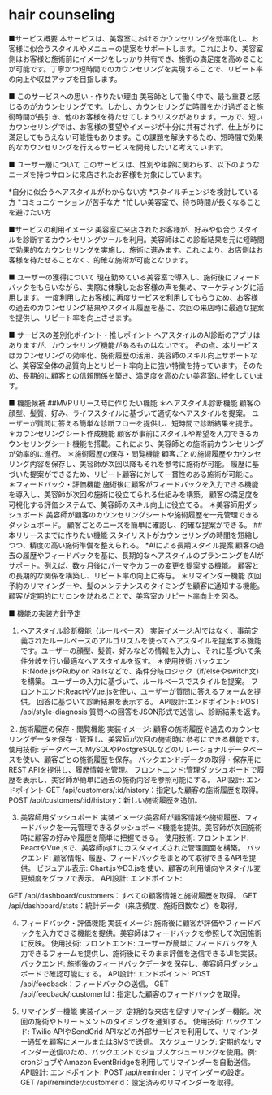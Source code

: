 # hair counseling
■サービス概要
本サービスは、美容室におけるカウンセリングを効率化し、お客様に似合うスタイルやメニューの提案をサポートします。これにより、美容室側はお客様と施術前にイメージをしっかり共有でき、施術の満足度を高めることが可能です。丁寧かつ短時間でのカウンセリングを実現することで、リピート率の向上や収益アップを目指します。

■ このサービスへの思い・作りたい理由
美容師として働く中で、最も重要と感じるのがカウンセリングです。しかし、カウンセリングに時間をかけ過ぎると施術時間が長引き、他のお客様を待たせてしまうリスクがあります。一方で、短いカウンセリングでは、お客様の要望やイメージが十分に共有されず、仕上がりに満足してもらえない可能性もあります。この課題を解決するため、短時間で効果的なカウンセリングを行えるサービスを開発したいと考えています。

■ ユーザー層について
このサービスは、性別や年齢に関わらず、以下のようなニーズを持つサロンに来店されたお客様を対象にしています。

*自分に似合うヘアスタイルがわからない方
*スタイルチェンジを検討している方
*コミュニケーションが苦手な方
*忙しい美容室で、待ち時間が長くなることを避けたい方

■サービスの利用イメージ
美容室に来店されたお客様が、好みや似合うスタイルを診断するカウンセリングツールを利用。美容師はこの診断結果を元に短時間で効果的なカウンセリングを実施し、施術に進みます。これにより、お店側はお客様を待たせることなく、的確な施術が可能となります。

■ ユーザーの獲得について
現在勤めている美容室で導入し、施術後にフィードバックをもらいながら、実際に体験したお客様の声を集め、マーケティングに活用します。
一度利用したお客様に再度サービスを利用してもらうため、お客様の過去のカウンセリング結果やスタイル履歴を基に、次回の来店時に最適な提案を提供し、リピート率を向上させます。


■ サービスの差別化ポイント・推しポイント
ヘアスタイルのAI診断のアプリはありますが、カウンセリング機能があるものはないです。
その点、本サービスはカウンセリングの効率化、施術履歴の活用、美容師のスキル向上サポートなど、美容室全体の品質向上とリピート率向上に強い特徴を持っています。そのため、長期的に顧客との信頼関係を築き、満足度を高めたい美容室に特化しています。

■ 機能候補
##MVPリリース時に作りたい機能
＊ヘアスタイル診断機能
顧客の顔型、髪質、好み、ライフスタイルに基づいて適切なヘアスタイルを提案。
ユーザーが質問に答える簡単な診断フローを提供し、短時間で診断結果を提示。
＊カウンセリングシート作成機能
顧客が事前にスタイルや希望を入力できるカウンセリングシート機能を搭載。これにより、美容師との施術前カウンセリングが効率的に進行。
＊施術履歴の保存・閲覧機能
顧客ごとの施術履歴やカウンセリング内容を保存し、美容師が次回以降もそれを参考に施術が可能。
履歴に基づいた提案ができるため、リピート顧客に対して一貫性のある施術が可能に。
＊フィードバック・評価機能
施術後に顧客がフィードバックを入力できる機能を導入し、美容師が次回の施術に役立てられる仕組みを構築。
顧客の満足度を可視化する評価システムで、美容師のスキル向上に役立てる。
＊美容師用ダッシュボード
美容師が顧客のカウンセリングシートや施術履歴を一元管理できるダッシュボード。
顧客ごとのニーズを簡単に確認し、的確な提案ができる。
##本リリースまでに作りたい機能
スタイリストがカウンセリングの時間を短縮しつつ、精度の高い施術準備を整えられる。
*AIによる長期スタイル提案
顧客の過去の履歴やフィードバックを基に、長期的なヘアスタイルのプランニングをAIがサポート。例えば、数ヶ月後にパーマやカラーの変更を提案する機能。
顧客との長期的な関係を構築し、リピート率の向上に寄与。
＊リマインダー機能
次回予約のリマインダーや、髪のメンテナンスのタイミングを顧客に通知する機能。
顧客が定期的にサロンを訪れることで、美容室のリピート率向上を図る。

■ 機能の実装方針予定
1. ヘアスタイル診断機能（ルールベース）
実装イメージ:AIではなく、事前定義されたルールベースのアルゴリズムを使ってヘアスタイルを提案する機能です。ユーザーの顔型、髪質、好みなどの情報を入力し、それに基づいて条件分岐を行い最適なヘアスタイルを返す。
＊使用技術
バックエンド:Node.jsやRuby on Railsなどで、条件分岐ロジック（if/elseやswitch文）を構築。
ユーザーの入力に基づいて、ルールベースでスタイルを提案。
フロントエンド:ReactやVue.jsを使い、ユーザーが質問に答えるフォームを提供。
回答に基づいて診断結果を表示する。
API設計:エンドポイント: POST /api/style-diagnosis
質問への回答をJSON形式で送信し、診断結果を返す。

２. 施術履歴の保存・閲覧機能
実装イメージ:
顧客の施術履歴や過去のカウンセリングデータを保存・管理し、美容師が次回の施術時に参考にできる機能です。
使用技術:
データベース:MySQLやPostgreSQLなどのリレーショナルデータベースを使い、顧客ごとの施術履歴を保存。
バックエンド:データの取得・保存用にREST APIを提供し、履歴情報を管理。
フロントエンド:管理ダッシュボードで履歴を表示し、美容師が簡単に過去の施術内容を参照可能にする。
API設計:
エンドポイント:GET /api/customers/:id/history：指定した顧客の施術履歴を取得。
POST /api/customers/:id/history：新しい施術履歴を追加。

3. 美容師用ダッシュボード
実装イメージ:美容師が顧客情報や施術履歴、フィードバックを一元管理できるダッシュボード機能を提供。美容師が次回施術時に顧客の好みや履歴を簡単に把握できる。
使用技術:
フロントエンド:
ReactやVue.jsで、美容師向けにカスタマイズされた管理画面を構築。
バックエンド:
顧客情報、履歴、フィードバックをまとめて取得できるAPIを提供。
ビジュアル表示:
Chart.jsやD3.jsを使い、顧客の利用傾向やスタイル変更頻度をグラフで表示。
API設計:
エンドポイント:

GET /api/dashboard/customers：すべての顧客情報と施術履歴を取得。
GET /api/dashboard/stats：統計データ（来店頻度、施術回数など）を取得。

4. フィードバック・評価機能
実装イメージ:
施術後に顧客が評価やフィードバックを入力できる機能を提供。美容師はフィードバックを参照して次回施術に反映。
使用技術:
フロントエンド:
ユーザーが簡単にフィードバックを入力できるフォームを提供し、施術後にそのまま評価を送信できるUIを実装。
バックエンド:
施術後のフィードバックデータを保存し、美容師用ダッシュボードで確認可能にする。
API設計:
エンドポイント:
POST /api/feedback：フィードバックの送信。
GET /api/feedback/:customerId：指定した顧客のフィードバックを取得。

5. リマインダー機能
実装イメージ:
定期的な来店を促すリマインダー機能。次回の施術やトリートメントのタイミングを通知する。
使用技術:
バックエンド:
Twilio APIやSendGrid APIなどの外部サービスを利用して、リマインダー通知を顧客にメールまたはSMSで送信。
スケジューリング:
定期的なリマインダー送信のため、バックエンドでジョブスケジューリングを使用。例: cronジョブやAmazon EventBridgeを利用してリマインダーを自動送信。
API設計:
エンドポイント:
POST /api/reminder：リマインダーの設定。
GET /api/reminder/:customerId：設定済みのリマインダーを取得。

